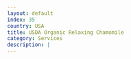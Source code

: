 ```yaml
---
layout: default
index: 35
country: USA
title: USDA Organic Relaxing Chamomile
category: Services
description: |
---
```

